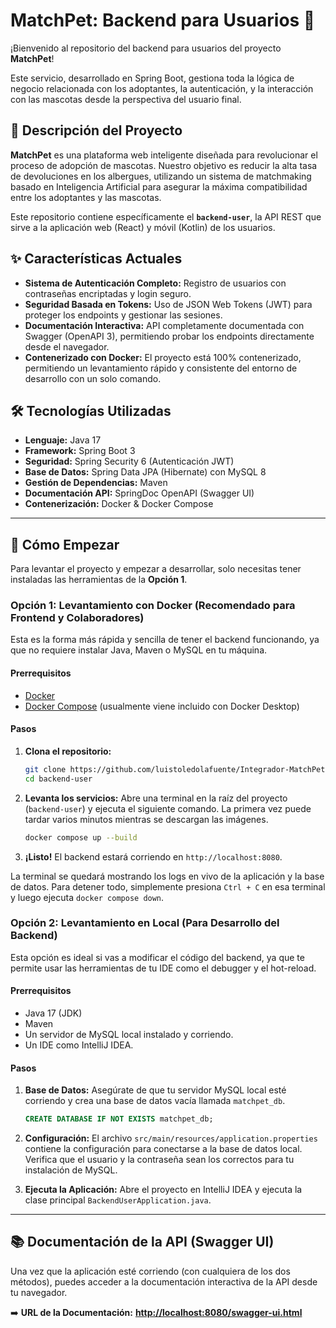# MatchPet: Backend para Usuarios 🐾

¡Bienvenido al repositorio del backend para usuarios del proyecto **MatchPet**!

Este servicio, desarrollado en Spring Boot, gestiona toda la lógica de negocio relacionada con los adoptantes, la autenticación, y la interacción con las mascotas desde la perspectiva del usuario final.

## 📜 Descripción del Proyecto

**MatchPet** es una plataforma web inteligente diseñada para revolucionar el proceso de adopción de mascotas. Nuestro objetivo es reducir la alta tasa de devoluciones en los albergues, utilizando un sistema de matchmaking basado en Inteligencia Artificial para asegurar la máxima compatibilidad entre los adoptantes y las mascotas.

Este repositorio contiene específicamente el **`backend-user`**, la API REST que sirve a la aplicación web (React) y móvil (Kotlin) de los usuarios.

## ✨ Características Actuales

* **Sistema de Autenticación Completo:** Registro de usuarios con contraseñas encriptadas y login seguro.
* **Seguridad Basada en Tokens:** Uso de JSON Web Tokens (JWT) para proteger los endpoints y gestionar las sesiones.
* **Documentación Interactiva:** API completamente documentada con Swagger (OpenAPI 3), permitiendo probar los endpoints directamente desde el navegador.
* **Contenerizado con Docker:** El proyecto está 100% contenerizado, permitiendo un levantamiento rápido y consistente del entorno de desarrollo con un solo comando.

## 🛠️ Tecnologías Utilizadas

* **Lenguaje:** Java 17
* **Framework:** Spring Boot 3
* **Seguridad:** Spring Security 6 (Autenticación JWT)
* **Base de Datos:** Spring Data JPA (Hibernate) con MySQL 8
* **Gestión de Dependencias:** Maven
* **Documentación API:** SpringDoc OpenAPI (Swagger UI)
* **Contenerización:** Docker & Docker Compose

---

## 🚀 Cómo Empezar

Para levantar el proyecto y empezar a desarrollar, solo necesitas tener instaladas las herramientas de la **Opción 1**.

### Opción 1: Levantamiento con Docker (Recomendado para Frontend y Colaboradores)

Esta es la forma más rápida y sencilla de tener el backend funcionando, ya que no requiere instalar Java, Maven o MySQL en tu máquina.

#### Prerrequisitos

* [Docker](https://www.docker.com/get-started)
* [Docker Compose](https://docs.docker.com/compose/install/) (usualmente viene incluido con Docker Desktop)

#### Pasos

1.  **Clona el repositorio:**
    ```bash
    git clone https://github.com/luistoledolafuente/Integrador-MatchPet.git
    cd backend-user
    ```

2.  **Levanta los servicios:**
    Abre una terminal en la raíz del proyecto (`backend-user`) y ejecuta el siguiente comando. La primera vez puede tardar varios minutos mientras se descargan las imágenes.
    ```bash
    docker compose up --build
    ```

3.  **¡Listo!** El backend estará corriendo en `http://localhost:8080`.

La terminal se quedará mostrando los logs en vivo de la aplicación y la base de datos. Para detener todo, simplemente presiona `Ctrl + C` en esa terminal y luego ejecuta `docker compose down`.

### Opción 2: Levantamiento en Local (Para Desarrollo del Backend)

Esta opción es ideal si vas a modificar el código del backend, ya que te permite usar las herramientas de tu IDE como el debugger y el hot-reload.

#### Prerrequisitos

* Java 17 (JDK)
* Maven
* Un servidor de MySQL local instalado y corriendo.
* Un IDE como IntelliJ IDEA.

#### Pasos

1.  **Base de Datos:**
    Asegúrate de que tu servidor MySQL local esté corriendo y crea una base de datos vacía llamada `matchpet_db`.
    ```sql
    CREATE DATABASE IF NOT EXISTS matchpet_db;
    ```

2.  **Configuración:**
    El archivo `src/main/resources/application.properties` contiene la configuración para conectarse a la base de datos local. Verifica que el usuario y la contraseña sean los correctos para tu instalación de MySQL.

3.  **Ejecuta la Aplicación:**
    Abre el proyecto en IntelliJ IDEA y ejecuta la clase principal `BackendUserApplication.java`.

---

## 📚 Documentación de la API (Swagger UI)

Una vez que la aplicación esté corriendo (con cualquiera de los dos métodos), puedes acceder a la documentación interactiva de la API desde tu navegador.

➡️ **URL de la Documentación:** **[http://localhost:8080/swagger-ui.html](http://localhost:8080/swagger-ui.html)**